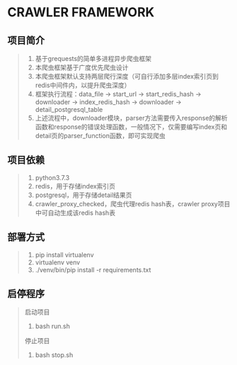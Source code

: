 # CRAWLER FRAMEWORK

## 项目简介

>1. 基于grequests的简单多进程异步爬虫框架
>2. 本爬虫框架基于广度优先爬虫设计
>3. 本爬虫框架默认支持两层爬行深度（可自行添加多层index索引页到redis中间件内，以提升爬虫深度）
>4. 框架执行流程：data_file -> start_url -> start_redis_hash -> downloader -> index_redis_hash -> downloader -> detail_postgresql_table
>5. 上述流程中，downloader模块，parser方法需要传入response的解析函数和response的错误处理函数，一般情况下，仅需要编写index页和detail页的parser_function函数，即可实现爬虫

## 项目依赖

>1. python3.7.3
>2. redis，用于存储index索引页
>3. postgresql，用于存储detail结果页
>4. crawler_proxy_checked，爬虫代理redis hash表，crawler proxy项目中可自动生成该redis hash表

## 部署方式

>1. pip install virtualenv
>2. virtualenv venv
>3. ./venv/bin/pip install -r requirements.txt

## 启停程序

>启动项目
>
>1. bash run.sh
>
>停止项目
>
>1. bash stop.sh
